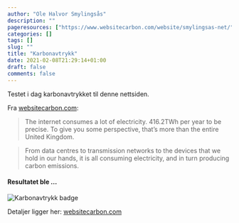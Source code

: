 ```yaml
---
author: "Ole Halvor Smylingsås"
description: ""
pageresources: ["https://www.websitecarbon.com/website/smylingsas-net/", "https://www.websitecarbon.com/"]
categories: []
tags: []     
slug: ""
title: "Karbonavtrykk"
date: 2021-02-08T21:29:14+01:00
draft: false
comments: false
---
```


Testet i dag karbonavtrykket til denne nettsiden. 
<!--more-->
Fra [websitecarbon.com](https://www.websitecarbon.com/):

> The internet consumes a lot of electricity. 416.2TWh per year to be precise. To give you some perspective, that’s more than the entire United Kingdom.

> From data centres to transmission networks to the devices that we hold in our hands, it is all consuming electricity, and in turn producing carbon emissions.

#### Resultatet ble ...
![Karbonavtrykk badge](/img/website-carbon.PNG)

Detaljer ligger her: [websitecarbon.com](https://www.websitecarbon.com/website/smylingsas-net/)
